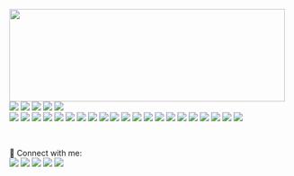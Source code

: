 <!-- ![Abel's github stats](https://github-readme-stats.vercel.app/api?username=Abel-Blue&count_private=false&show_icons=true&theme=synthwave&hide_rank=false&include_all_commits=true)

[![Top Langs](https://github-readme-stats.vercel.app/api/top-langs/?username=Abel-Blue&layout=compact)](https://github.com/Abel-Blue/github-readme-stats)

### Connect with me

<a href="https://www.linkedin.com/in/abel-mitiku-2b95bb215/" target="_blank"><img src="https://img.icons8.com/color/344/linkedin.png" alt="Abel Linkedin" style="width:42px;height:42px;"></a> &nbsp; &nbsp; &nbsp; &nbsp; &nbsp;
<a href="https://medium.com/@Abel-Blue" target="_blank"><img src="https://img.icons8.com/color-glass/344/medium-logo.png" alt="Abel Instagram" style="width:43px;height:43px;"></a> &nbsp; &nbsp; &nbsp; &nbsp; &nbsp;
<br /> -->

<!--  -->

<p>
  <img align="left" width="490" height="165" src="https://github-readme-stats.vercel.app/api?username=Abel-Blue&show_icons=true&hide_border=false&line_height=20&title_color=ff9fff&icon_color=1bffff&theme=synthwave&show_owner=true&include_all_commits=true&count_private=true&hide_rank=false"/>
  
  <p>
    <img src="https://img.shields.io/badge/PostgreSQL-316192?style=for-the-badge&logo=postgresql&logoColor=white"/>
    <img src="https://img.shields.io/badge/Linux-FCC624?style=for-the-badge&logo=linux&logoColor=black"/>
    <img src="https://img.shields.io/badge/Python-14354C?style=for-the-badge&logo=python&logoColor=white"/>
    <img src="https://img.shields.io/badge/Heroku-430098?style=for-the-badge&logo=heroku&logoColor=white"/>
    <img src="https://img.shields.io/badge/Amazon_AWS-232F3E?style=for-the-badge&logo=amazon-aws&logoColor=white"/></br>
    <img src="https://img.shields.io/badge/-Visual%20Studio%20Code-23A9F2?style=flat-square&logo=Visual%20Studio%20Code&logoColor=white"/>
    <img src="https://img.shields.io/badge/-Github-181717?style=flat-square&logo=GitHub&logoColor=white"/>
    <img src="https://img.shields.io/badge/-Git-F44D27?style=flat-square&logo=Git&logoColor=white"/>
    <img src="https://img.shields.io/badge/-NPM-CB3837?style=flat-square&logo=NPM&logoColor=white"/>
    <img src="https://img.shields.io/badge/-Apache-D22128?style=flat-square&logo=Apache&logoColor=white"/>
    <img src="https://img.shields.io/badge/-Slack-E01563?style=flat-square&logo=Slack&logoColor=white"/>
    <img src="https://img.shields.io/badge/-Sketch-FA6400?style=flat-square&logo=Sketch&logoColor=white"/>
    <img src="https://img.shields.io/badge/-MySQL-F29111?style=flat-square&logo=MySQL&logoColor=white"/>
    <img src="https://img.shields.io/badge/-Notion-000000?style=flat-square&logo=Notion&logoColor=white"/>
    <img src="https://img.shields.io/badge/-Vue.js-42B883?style=flat-square&logo=Vue.js&logoColor=white"/>
    <img src="https://img.shields.io/badge/-Laravel-F55247?style=flat-square&logo=Laravel&logoColor=white"/>
    <img src="https://img.shields.io/badge/-Lumen-E74430?style=flat-square&logo=Lumen&logoColor=white"/>
    <img src="https://img.shields.io/badge/-Storybook-FF4785?style=flat-square&logo=Storybook&logoColor=white"/>
    <img src="https://img.shields.io/badge/-WebPack-1C78C0?style=flat-square&logo=WebPack&logoColor=white"/>
    <img src="https://img.shields.io/badge/-ESLint-4B32C3?style=flat-square&logo=ESLint&logoColor=white"/>
    <img src="https://img.shields.io/badge/-HTML5-E34F26?style=flat-square&logo=HTML5&logoColor=white"/>
    <img src="https://img.shields.io/badge/-CSS3-1572B6?style=flat-square&logo=CSS3&logoColor=white"/>
    <img src="https://img.shields.io/badge/-Debian-A80030?style=flat-square&logo=Debian&logoColor=white"/>
    <img src="https://img.shields.io/badge/-Google%20Cloud-4285F4?style=flat-square&logo=Google%20Cloud&logoColor=white"/>
    <img src="https://img.shields.io/badge/-OVH%20Cloud-123F6D?style=flat-square&logo=OVH&logoColor=white"/>
    <img src="https://img.shields.io/badge/-Codacy-222F29?style=flat-square&logo=Codacy&logoColor=white"/>
  </p>
</p>
<br/>
<p>
  📣 Connect with me: <br/>
  <!-- <a href="mailto:contact@daniels-roth-stan.fr?subject=[GitHub]%20🔥%20Prise%20de%20contact&body=Bonjour%20Stan%2C%0A%0AJe%20viens%20vers%20toi%20aujourd%27hui%20apr%C3%A8s%20avoir%20vu%20ton%20profil%20GitHub%20pour%20..."><img src="https://img.shields.io/badge/e‑mail-D14836.svg?style=for-the-badge&logo=GMail&logoColor=white"/></a> -->
  <a href="https://www.linkedin.com/in/abel-mitiku-2b95bb215/"><img src="https://img.shields.io/badge/linkedin-0077B5.svg?style=for-the-badge&logo=linkedin&logoColor=white"/></a>
  <a href="https://medium.com/@Abel-Blue"><img src="https://img.shields.io/badge/Medium-12100E?style=for-the-badge&logo=medium&logoColor=white"/></a>
  <a href="https://www.instagram.com/abelmitiku.c"><img src="https://img.shields.io/badge/instagram-E4405F.svg?style=for-the-badge&logo=instagram&logoColor=white"/></a>
  <a href="https://twitch.tv/"><img src="https://img.shields.io/badge/twitch-9146FF.svg?style=for-the-badge&logo=twitch&logoColor=white"/></a>
  <a href="https://twitter.com/"><img src="https://img.shields.io/badge/twitter-1DA1F2.svg?style=for-the-badge&logo=twitter&logoColor=white"/></a>
  
  
</p>
<!-- <p>
  🎶Now playing ...🎶<br/>
  <a href="http://spotify-informer.daniels-roth-stan.fr/">
    <img height="75" src="http://spotify-informer.daniels-roth-stan.fr/api"/>
  </a><br/>
  <a href="https://github.com/MrStanDu33/spotify-informer"><img src="https://img.shields.io/badge/built%20with%20MrStanDu33%2Fspotify‑informer-1ED760.svg?style=flat-square&logo=spotify&logoColor=white"/></a><br/>
</p> -->

<!-- <img src="http://views.whatilearened.today/views/github/MrStanDu33/views.svg"/>
<h3>⚡️ Partenaire de vos projets ⚡️</h3><br/>
<p>
  🧔 Moi c'est <bold>Stan</bold>. 23 ans, barbu et un amateur de code et de 🍺.<br/>
  💼 J'habite à <a href="https://www.google.com/maps?q=bordeaux">Bordeaux</a>, en France.<br/>
  💻 Développeur Web <bold>T-Shaped</bold><em>(<a href="https://letslearnabout.net/blog/what-it-is-a-t-shaped-developer-and-why-you-should-be-one">?</a>)</em> <bold><a href="https://vuejs.org">Vue.js</a></bold> × <bold><a href="https://laravel.com">Laravel</a></bold>.<br/>
  🎥 Je fais de temps en temps des lives sur <a href="https://twitch.tv/mrstandu33">Twitch</a>, vous pourrez me voir développer des projets Open Source. <br/>
  🎓 Mentor sur la plateforme <a href="https://github.com/OpenClassrooms">@OpenClassrooms</a> depuis 4 ans
</p>
<p>
  🔗 Vous souhaitez me contacter ? Alors envoyez-moi un <a href="mailto:contact@daniels-roth-stan.fr?subject=[GitHub]%20🔥%20Prise%20de%20contact&body=Bonjour%20Stan%2C%0A%0AJe%20viens%20vers%20toi%20aujourd%27hui%20apr%C3%A8s%20avoir%20vu%20ton%20profil%20GitHub%20pour%20...">mail</a>, ou passez par mon <a href="https://daniels-roth-stan.fr">site</a> !
</p><br/> -->

<!-- <details>
  <summary>Quelques statistiques ...</summary><br/>

<!--START_SECTION:waka

![Profile Views](http://img.shields.io/badge/Profile%20Views-187-blue)

**🐱 My GitHub Data**

> 🏆 44 Contributions in the Year 2022
>
> 📦 2.5 MB Used in GitHub's Storage
>
> 💼 Opted to Hire
>
> 📜 26 Public Repositories
>
> 🔑 10 Private Repositories
>
> **I'm a Night 🦉**

```text
🌞 Morning    37 commits     ███░░░░░░░░░░░░░░░░░░░░░░   14.12%
🌆 Daytime    88 commits     ████████░░░░░░░░░░░░░░░░░   33.59%
🌃 Evening    80 commits     ███████░░░░░░░░░░░░░░░░░░   30.53%
🌙 Night      57 commits     █████░░░░░░░░░░░░░░░░░░░░   21.76%

```

📅 **I'm Most Productive on Wednesday**

```text
Monday       30 commits     ██░░░░░░░░░░░░░░░░░░░░░░░   11.45%
Tuesday      40 commits     ███░░░░░░░░░░░░░░░░░░░░░░   15.27%
Wednesday    56 commits     █████░░░░░░░░░░░░░░░░░░░░   21.37%
Thursday     43 commits     ████░░░░░░░░░░░░░░░░░░░░░   16.41%
Friday       31 commits     ███░░░░░░░░░░░░░░░░░░░░░░   11.83%
Saturday     27 commits     ██░░░░░░░░░░░░░░░░░░░░░░░   10.31%
Sunday       35 commits     ███░░░░░░░░░░░░░░░░░░░░░░   13.36%

```

📊 **This Week I Spent My Time On**

```text
⌚︎ Time Zone: Europe/Paris

💬 Programming Languages:
JavaScript               11 hrs 29 mins      █████████████████████░░░░   86.18%
Other                    38 mins             █░░░░░░░░░░░░░░░░░░░░░░░░   4.86%
JSON                     38 mins             █░░░░░░░░░░░░░░░░░░░░░░░░   4.85%
PHP                      14 mins             ░░░░░░░░░░░░░░░░░░░░░░░░░   1.78%
YAML                     12 mins             ░░░░░░░░░░░░░░░░░░░░░░░░░   1.51%

🔥 Editors:
VS Code                  13 hrs 4 mins       ████████████████████████░   98.08%
Bash                     15 mins             ░░░░░░░░░░░░░░░░░░░░░░░░░   1.92%

💻 Operating System:
Linux                    13 hrs 19 mins      █████████████████████████   100.0%

```

**I Mostly Code in PHP**

```text
PHP                      10 repos            ████████░░░░░░░░░░░░░░░░░   34.48%
HTML                     6 repos             █████░░░░░░░░░░░░░░░░░░░░   20.69%
JavaScript               5 repos             ████░░░░░░░░░░░░░░░░░░░░░   17.24%
Vue                      4 repos             ███░░░░░░░░░░░░░░░░░░░░░░   13.79%
CSS                      3 repos             ██░░░░░░░░░░░░░░░░░░░░░░░   10.34%

```

Last Updated on 18/01/2022

END_SECTION:waka
</details> -->
